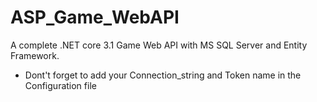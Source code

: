 # ASP_Game_WebAPI
A complete .NET core 3.1 Game Web API with MS SQL Server and Entity Framework.

- Dont't forget to add your Connection_string and Token name in the Configuration file
